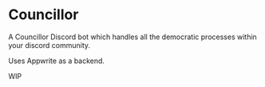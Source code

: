 # Councillor
A Councillor Discord bot which handles all the democratic processes within your discord community.

Uses Appwrite as a backend.

WIP
